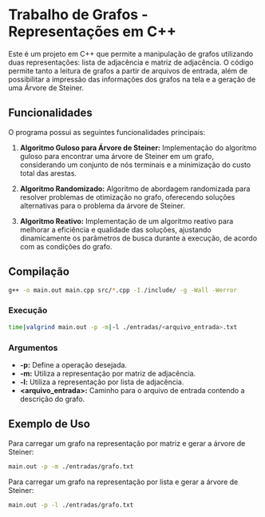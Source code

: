 # Trabalho de Grafos - Representações em C++

Este é um projeto em C++ que permite a manipulação de grafos utilizando duas representações: lista de adjacência e matriz de adjacência. O código permite tanto a leitura de grafos a partir de arquivos de entrada, além de possibilitar a impressão das informações dos grafos na tela e a geração de uma Árvore de Steiner.

## Funcionalidades

O programa possui as seguintes funcionalidades principais:

1) **Algoritmo Guloso para Árvore de Steiner:** Implementação do algoritmo guloso para encontrar uma árvore de Steiner em um grafo, considerando um conjunto de nós terminais e a minimização do custo total das arestas.

2) **Algoritmo Randomizado:** Algoritmo de abordagem randomizada para resolver problemas de otimização no grafo, oferecendo soluções alternativas para o problema da árvore de Steiner.

3) **Algoritmo Reativo:** Implementação de um algoritmo reativo para melhorar a eficiência e qualidade das soluções, ajustando dinamicamente os parâmetros de busca durante a execução, de acordo com as condições do grafo.

## Compilação
```bash
g++ -o main.out main.cpp src/*.cpp -I./include/ -g -Wall -Werror
```

### Execução
```bash
time|valgrind main.out -p -m|-l ./entradas/<arquivo_entrada>.txt
```

### Argumentos
- **-p:** Define a operação desejada.
- **-m:** Utiliza a representação por matriz de adjacência.
- **-l:** Utiliza a representação por lista de adjacência.
- **<arquivo_entrada>:** Caminho para o arquivo de entrada contendo a descrição do grafo.

## Exemplo de Uso
Para carregar um grafo na representação por matriz e gerar a árvore de Steiner:
```bash
main.out -p -m ./entradas/grafo.txt
```

Para carregar um grafo na representação por lista e gerar a árvore de Steiner:
```bash
main.out -p -l ./entradas/grafo.txt
```